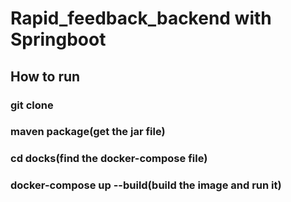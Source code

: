 # Rapid_feedback_backend with Springboot

## How to run

### git clone

### maven package(get the jar file)

### cd docks(find the docker-compose file)

### docker-compose up --build(build the image and run it)
